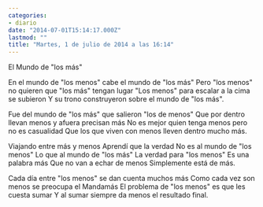 ```yaml
---
categories:
- diario
date: "2014-07-01T15:14:17.000Z"
lastmod: ""
title: "Martes, 1 de julio de 2014 a las 16:14"
---
```


El Mundo de "los más"


En el mundo de "los menos" cabe el mundo de "los más"
Pero "los menos" no quieren que "los más" tengan lugar
"Los menos" para escalar a la cima se subieron
Y su trono construyeron sobre el mundo de "los más".

Fue del mundo de "los más" que salieron "los de menos"
Que por dentro llevan menos y afuera precisan más
No es mejor quien tenga menos pero no es casualidad
Que los que viven con menos  lleven dentro mucho más.

Viajando entre más y menos
Aprendí que la verdad 
No es al mundo de "los menos"
Lo que al mundo de "los más"
La verdad para "los menos"
Es una palabra más
Que no van a echar de menos
Simplemente está de más.

Cada día entre "los menos" se dan cuenta muchos más
Como cada vez son menos se preocupa el Mandamás
El problema de "los menos" es que les cuesta sumar
Y al sumar siempre da menos el resultado final.